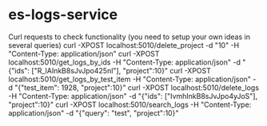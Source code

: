# es-logs-service

Curl requests to check functionality (you need to setup your own ideas in several queries)
curl -XPOST localhost:5010/delete_project -d "10" -H "Content-Type: application/json"
curl -XPOST localhost:5010/get_logs_by_ids -H "Content-Type: application/json" -d "{\"ids\": [\"R_lAInkB8sJvJpo425nl\"], \"project\":10}"
curl -XPOST localhost:5010/get_logs_by_test_item -H "Content-Type: application/json" -d "{\"test_item\": 1928, \"project\":10}"
curl -XPOST localhost:5010/delete_logs -H "Content-Type: application/json" -d "{\"ids\": [\"IvmhInkB8sJvJpo4yJoS\"], \"project\":10}"
curl -XPOST localhost:5010/search_logs -H "Content-Type: application/json" -d "{\"query\": \"test\", \"project\":10}"
